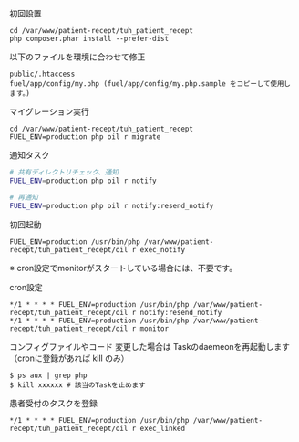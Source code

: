 初回設置
```
cd /var/www/patient-recept/tuh_patient_recept
php composer.phar install --prefer-dist
```

以下のファイルを環境に合わせて修正
```
public/.htaccess
fuel/app/config/my.php (fuel/app/config/my.php.sample をコピーして使用します。)
```

マイグレーション実行
```
cd /var/www/patient-recept/tuh_patient_recept
FUEL_ENV=production php oil r migrate
```

通知タスク
```sh
# 共有ディレクトリチェック、通知
FUEL_ENV=production php oil r notify

# 再通知
FUEL_ENV=production php oil r notify:resend_notify
```

初回起動
```
FUEL_ENV=production /usr/bin/php /var/www/patient-recept/tuh_patient_recept/oil r exec_notify
```
※ cron設定でmonitorがスタートしている場合には、不要です。

cron設定
```
*/1 * * * * FUEL_ENV=production /usr/bin/php /var/www/patient-recept/tuh_patient_recept/oil r notify:resend_notify
*/1 * * * * FUEL_ENV=production /usr/bin/php /var/www/patient-recept/tuh_patient_recept/oil r monitor
```

コンフィグファイルやコード 変更した場合は Taskのdaemeonを再起動します （cronに登録があれば kill のみ）
```
$ ps aux | grep php
$ kill xxxxxx # 該当のTaskを止めます
```

患者受付のタスクを登録
```
*/1 * * * * FUEL_ENV=production /usr/bin/php /var/www/patient-recept/tuh_patient_recept/oil r exec_linked
```
